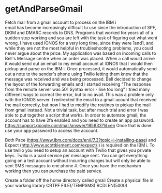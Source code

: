 # getAndParseGmail
Fetch mail from a gmail account to process on the IBM i  
email has become increasingly difficult to use since the introduction of SPF, DKIM and DMARC records to DNS. 
Programs that worked for years all of a sudden stop working and you are left with the task of figuring out what went wrong.
I have used IONOS for a very long time, since they were 1and1, and while they are not the most helpful in troubleshooting problems, you could never argue about the price.
My application was based on incoming calls to Bell's Message centre when an order was placed. When a call would arrive it would send out an email to my email account at IONOS that I would then pickup and parse on the IBM i.
Once processed, it would automatically send out a note to the sender's phone using Twilio letting them know that the message was received and was being processed.
Bell decided to change the layout of the forwarding emails and I started receiving "The response from the remote server was:501 Syntax error - line too long"
I tried many different ways to correct the error, but to no avail. This was a problem only with the IONOS server.
I redirected the email to a gmail acount that received the mail correctly, but now I had to modify the routines to pickup the mail from gmail instead. 
Not a trivial task, but after much trial and error I was able to put together a script that works.
In order to automate gmail, the account has to have 2fa enabled and you need to create an app password.  https://support.google.com/mail/answer/185833?hl=en 
Once that is done use your app password to access the account.

Both Pace (https://www.ibm.com/docs/en/i/7.3?topic=i-installing-pase) and Expect (http://www.scottklement.com/expect/:) is required on the IBM i. 
To use twilio you need to setup an account with Twilio that gives you private keys. Twilio is a paid service per message sent. You can get everything going on a test account without incurring charges but will only be able to sent SMS messages to one phone #. Once you have the mechanism working then you can purchase the paid service.

Create a folder off the home directory called gmail
Create a physical file in your working library CRTPF FILE(<library>/TEMPSMS) RCDLEN(5000) 
